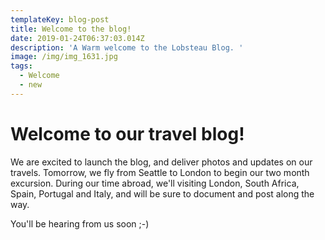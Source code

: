 ```yaml
---
templateKey: blog-post
title: Welcome to the blog!
date: 2019-01-24T06:37:03.014Z
description: 'A Warm welcome to the Lobsteau Blog. '
image: /img/img_1631.jpg
tags:
  - Welcome
  - new
---
```

# Welcome to our travel blog!

We are excited to launch the blog, and deliver photos and updates on our travels. Tomorrow, we fly from Seattle to London to begin our two month excursion. During our time abroad, we'll visiting London, South Africa, Spain, Portugal and Italy, and will be sure to document and post along the way. 

You'll be hearing from us soon ;-)
